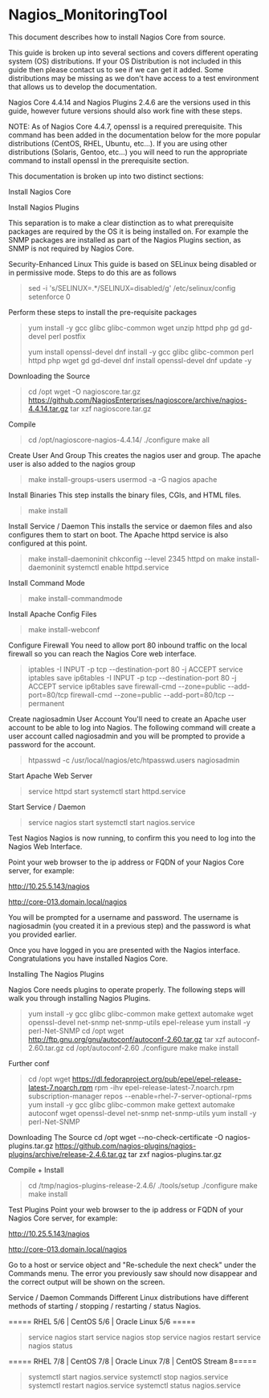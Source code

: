 # Nagios_MonitoringTool
This document describes how to install Nagios Core from source.

This guide is broken up into several sections and covers different operating system (OS) distributions. If your OS Distribution is not included in this guide then please contact us to see if we can get it added. Some distributions may be missing as we don't have access to a test environment that allows us to develop the documentation.

Nagios Core 4.4.14 and Nagios Plugins 2.4.6 are the versions used in this guide, however future versions should also work fine with these steps.

NOTE: As of Nagios Core 4.4.7, openssl is a required prerequisite. This command has been added in the documentation below for the more popular distributions (CentOS, RHEL, Ubuntu, etc...). If you are using other distributions (Solaris, Gentoo, etc...) you will need to run the appropriate command to install openssl in the prerequisite section.

This documentation is broken up into two distinct sections:

Install Nagios Core

Install Nagios Plugins

This separation is to make a clear distinction as to what prerequisite packages are required by the OS it is being installed on. For example the SNMP packages are installed as part of the Nagios Plugins section, as SNMP is not required by Nagios Core.

Security-Enhanced Linux
This guide is based on SELinux being disabled or in permissive mode. Steps to do this are as follows

>  sed -i 's/SELINUX=.*/SELINUX=disabled/g' /etc/selinux/config
>  setenforce 0

Perform these steps to install the pre-requisite packages
> yum install -y gcc glibc glibc-common wget unzip httpd php gd gd-devel perl postfix
> 
> yum install openssl-devel
> dnf install -y gcc glibc glibc-common perl httpd php wget gd gd-devel
> dnf install openssl-devel
> dnf update -y

Downloading the Source
> cd /opt
> wget -O nagioscore.tar.gz https://github.com/NagiosEnterprises/nagioscore/archive/nagios-4.4.14.tar.gz
> tar xzf nagioscore.tar.gz

Compile
> cd /opt/nagioscore-nagios-4.4.14/
> ./configure
> make all

Create User And Group
This creates the nagios user and group. The apache user is also added to the nagios group
> make install-groups-users
> usermod -a -G nagios apache

Install Binaries
This step installs the binary files, CGIs, and HTML files.
> make install

Install Service / Daemon
This installs the service or daemon files and also configures them to start on boot. The Apache httpd service is also configured at this point.
> make install-daemoninit
> chkconfig --level 2345 httpd on
> make install-daemoninit
> systemctl enable httpd.service

Install Command Mode
> make install-commandmode

Install Apache Config Files
> make install-webconf

Configure Firewall
You need to allow port 80 inbound traffic on the local firewall so you can reach the Nagios Core web interface.
> iptables -I INPUT -p tcp --destination-port 80 -j ACCEPT
> service iptables save
> ip6tables -I INPUT -p tcp --destination-port 80 -j ACCEPT
> service ip6tables save
> firewall-cmd --zone=public --add-port=80/tcp
> firewall-cmd --zone=public --add-port=80/tcp --permanent

Create nagiosadmin User Account
You'll need to create an Apache user account to be able to log into Nagios.
The following command will create a user account called nagiosadmin and you will be prompted to provide a password for the account.

> htpasswd -c /usr/local/nagios/etc/htpasswd.users nagiosadmin

Start Apache Web Server
> service httpd start
> systemctl start httpd.service

Start Service / Daemon
> service nagios start
> systemctl start nagios.service

Test Nagios
Nagios is now running, to confirm this you need to log into the Nagios Web Interface.

Point your web browser to the ip address or FQDN of your Nagios Core server, for example:

http://10.25.5.143/nagios

http://core-013.domain.local/nagios

You will be prompted for a username and password. The username is nagiosadmin (you created it in a previous step) and the password is what you provided earlier.

Once you have logged in you are presented with the Nagios interface. Congratulations you have installed Nagios Core.

Installing The Nagios Plugins

Nagios Core needs plugins to operate properly. The following steps will walk you through installing Nagios Plugins.

> yum install -y gcc glibc glibc-common make gettext automake wget openssl-devel net-snmp net-snmp-utils epel-release
> yum install -y perl-Net-SNMP
> cd /opt
> wget http://ftp.gnu.org/gnu/autoconf/autoconf-2.60.tar.gz
> tar xzf autoconf-2.60.tar.gz 
> cd /opt/autoconf-2.60
> ./configure 
> make
> make install

Further conf
> cd /opt
> wget https://dl.fedoraproject.org/pub/epel/epel-release-latest-7.noarch.rpm
> rpm -ihv epel-release-latest-7.noarch.rpm
> subscription-manager repos --enable=rhel-7-server-optional-rpms
> yum install -y gcc glibc glibc-common make gettext automake autoconf wget openssl-devel net-snmp net-snmp-utils
> yum install -y perl-Net-SNMP

Downloading The Source
cd /opt
wget --no-check-certificate -O nagios-plugins.tar.gz https://github.com/nagios-plugins/nagios-plugins/archive/release-2.4.6.tar.gz
tar zxf nagios-plugins.tar.gz

Compile + Install
> cd /tmp/nagios-plugins-release-2.4.6/
> ./tools/setup
> ./configure
> make
> make install

Test Plugins
Point your web browser to the ip address or FQDN of your Nagios Core server, for example:

http://10.25.5.143/nagios

http://core-013.domain.local/nagios

Go to a host or service object and "Re-schedule the next check" under the Commands menu. The error you previously saw should now disappear and the correct output will be shown on the screen.


Service / Daemon Commands
Different Linux distributions have different methods of starting / stopping / restarting / status Nagios.

===== RHEL 5/6 | CentOS 5/6 | Oracle Linux 5/6 =====

> service nagios start
> service nagios stop
> service nagios restart
> service nagios status
 

===== RHEL 7/8 | CentOS 7/8 | Oracle Linux 7/8 | CentOS Stream 8=====

> systemctl start nagios.service
> systemctl stop nagios.service
> systemctl restart nagios.service
> systemctl status nagios.service
 
 
 
